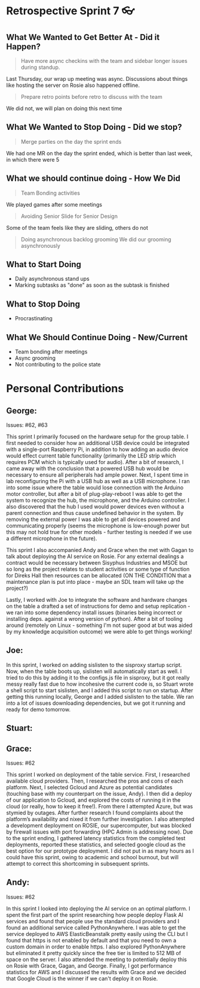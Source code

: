 # Retrospective Sprint 7 :eyeglasses: 


## What We Wanted to Get Better At - Did it Happen?

> Have more async checkins with the team and sidebar longer issues during standup.

Last Thursday, our wrap up meeting was async. Discussions about things like hosting the server on Rosie also happened offline. 

> Prepare retro points before retro to discuss with the team

We did not, we will plan on doing this next time

## What We Wanted to Stop Doing - Did we stop?

> Merge parties on the day the sprint ends

We had one MR on the day the sprint ended, which is better than last week, in which there were 5

## What we should continue doing - How We Did

> Team Bonding activities

We played games after some meetings

> Avoiding Senior Slide for Senior Design

Some of the team feels like they are sliding, others do not 

> Doing asynchronous backlog grooming
 We did our grooming asynchronously

## What to Start Doing

* Daily asynchronous stand ups 
* Marking subtasks as "done" as soon as the subtask is finished

## What to Stop Doing

* Procrastinating 

## What We Should Continue Doing - New/Current

* Team bonding after meetings
* Async grooming
* Not contributing to the police state

# Personal Contributions

## George:

Issues: #62, #63

This sprint I primarily focused on the hardware setup for the group table. I first needed to consider how an additional USB device could be integrated with a single-port Raspberry Pi, in addition to how adding an audio device would effect current table functionality (primarily the LED strip which requires PCM which is typically used for audio). After a bit of research, I came away with the conclusion that a powered USB hub would be necessary to ensure all peripherals had ample power. Next, I spent time in lab reconfiguring the Pi with a USB hub as well as a USB microphone. I ran into some issue where the table would lose connection with the Arduino motor controller, but after a bit of plug-play-reboot I was able to get the system to recognize the hub, the microphone, and the Arduino controller. I also discovered that the hub I used would power devices even without a parent connection and thus cause undefined behavior in the system. By removing the external power I was able to get all devices powered and communicating properly (seems the microphone is low-enough power but this may not hold true for other models - further testing is needed if we use a different microphone in the future).

This sprint I also accompanied Andy and Grace when the met with Gagan to talk about deploying the AI service on Rosie. For any external dealings a contract would be necessary between Sisyphus Industries and MSOE but so long as the project relates to student activities or some type of function for Direks Hall then resources can be allocated (ON THE CONDITION that a maintenance plan is put into place - maybe an SDL team will take up the project?)

Lastly, I worked with Joe to integrate the software and hardware changes on the table a drafted a set of instructions for demo and setup replication - we ran into some dependency install issues (binaries being incorrect or installing deps. against a wrong version of python). After a bit of tooling around (remotely on Linux - something I'm not super good at but was aided by my knowledge acquisition outcome) we were able to get things working!


## Joe:

In this sprint, I worked on adding sislisten to the sisproxy startup script. Now, when the table boots up, sislisten will automatically start as well. I tried to do this by adding it to the configs.js file in sisproxy, but it got really messy really fast due to how incohesive the current code is, so Stuart wrote a shell script to start sislisten, and I added this script to run on startup. After getting this running locally, George and I added sislisten to the table. We ran into a lot of issues downloading dependencies, but we got it running and ready for demo tomorrow.  


## Stuart:


## Grace:

Issues: #62

This sprint I worked on deployment of the table service. First, I researched available cloud providers. Then, I researched the pros and cons of each platform. Next, I selected Gcloud and Azure as potential candidates (touching base with my counterpart on the issue, Andy). I then did a deploy of our application to Gcloud, and explored the costs of running it in the cloud (or really, how to keep it free!). From there I attempted Azure, but was stymied by outages. After further research I found complaints about the platform’s availability and nixed it from further investigation. I also attempted a development deployment on ROSIE, our supercomputer, but was blocked by firewall issues with port forwarding (HPC Admin is addressing now). Due to the sprint ending, I gathered latency statistics from the completed test deployments, reported these statistics, and selected google cloud as the best option for our prototype deployment. I did not put in as many hours as I could have this sprint, owing to academic and school burnout, but will attempt to correct this shortcoming in subsequent sprints.


## Andy:

Issues: #62

In this sprint I looked into deploying the AI service on an optimal platform. I spent the first part of the sprint researching how people deploy Flask AI services and found that people use the standard cloud providers and I found an additional service called PythonAnywhere. I was able to get the service deployed to AWS ElasticBeanstalk pretty easily using the CLI but I found that https is not enabled by default and that you need to own a custom domain in order to enable https. I also explored PythonAnywhere but eliminated it pretty quickly since the free tier is limited to 512 MB of space on the server. I also attended the meeting to potentially deploy this on Rosie with Grace, Gagan, and George. Finally, I got performance statistics for AWS and I discussed the results with Grace and we decided that Google Cloud is the winner if we can't deploy it on Rosie.